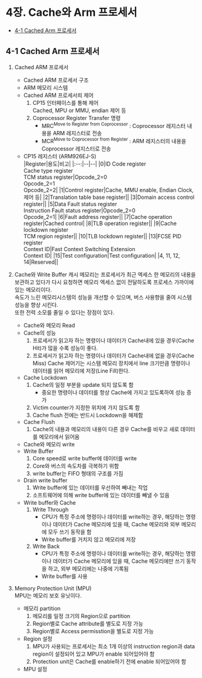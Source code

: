# 4장. **Cache와 Arm 프로세서**

  * [4-1 Cached Arm 프로세서](#4-1-cached-arm-프로세서)  
  
## 4-1 Cached Arm 프로세서 

  1. Cached ARM 프로세서  
      * Cached ARM 프로세서 구조
      <!-- 메모리 시스템 이미지 -->
      * ARM 메모리 시스템
      <!-- 메모리 시스템 이미지 -->
      * Cached ARM 프로세서릐 제어  
        1. CP15 인터페이스를 통해 제어  
          Cached, MPU or MMU, endian 제어 등  
        2. Coprocessor Register Transfer 명령  
            * MRC<sup>Move to Register from Coprocessor</sup> : 
              Coprocessor 레지스터 내용을 ARM 레지스터로 전송
            * MCR<sup>Move to Coprocessor from Register</sup> : ARM 레지스터의 내용을 Coprocessor 레지스터로 전송
      * CP15 레지스터 (ARM926EJ-S)   
        |Register|용도|비고|
        |:--:|--|--|
        |0|ID Code register<br>Cache type register<br>TCM status register|Opcode_2=0<br>Opcode_2=1<br>Opcode_2=2|
        |1|Control register|Cache, MMU enable, Endian Clock, 제어 등|
        |2|Translation table base register||
        |3|Domain access control register||
        |5|Data Fault status register<br>Instruction Fault status register|Opcode_2=0<br>Opcode_2=1|
        |6|Fault address register||
        |7|Cache operation register|Cached control|
        |8|TLB operation register||
        |9|Cache lockdown register<br>TCM region register||
        |10|TLB lockdown register||
        |13|FCSE PID register<br>Context ID|Fast Context Switching Extension<br>Context ID|
        |15|Test configuration|Test configuration|
        |4, 11, 12, 14|Reserved||

  2. Cache와 Write Buffer
    캐시 메모리는 프로세서가 최근 엑세스 한 메모리의 내용을 보관하고 있다가 다시 요청하면 메모리 엑세스 없이 전달하도록 프로세스 가까이에 있는 메모리이다.  
    속도가 느린 메모리시스템의 성능을 개선할 수 있으며, 버스 사용향을 줄여 시스템 성능을 향상 시킨다.  
    또한 전력 소모를 줄일 수 있다는 장점이 있다.
      <!-- Cache 메모리 이미지 -->
      * Cache와 메모리 Read  
      * Cache의 성능  
        1. 프로세서가 읽고자 하는 명령이나 데이터가 Cache내에 있을 경우(Cache Hit)가 많을 수록 성능이 좋다.  
        2. 프로세서가 읽고자 하는 명령이나 데이터가 Cache내에 없을 경우(Cache Miss) Cache 제어기는 시스템 메모리 장치에서 line 크기만큼 명령이나 데이터를 읽어 메모리에 저장(Line Fill)한다.
      * Cache Lockdown  
        1. Cache의 일정 부분을 update 되지 않도록 함
            * 중요한 명령이나 데이터를 항상 Cache에 가지고 있도록하여 성능 증가
        2. Victim counter가 지정한 위치에 가지 않도록 함
        3. Cache flush 전에는 반드시 Lockdown을 해제함
      * Cache Flush  
        1. Cache의 내용과 메모리의 내용이 다른 경우 Cache를 비우고 새로 데이터를 메모리에서 읽어옴
      * Cache와 메모리 write  
      <!-- Cache 메모리 이미지 -->
      * Write Buffer 
        1. Core speed로 write buffer에 데이터를 write
        2. Core와 버스의 속도차를 극복하기 위함
        3. write buffer는 FIFO 형태의 구조를 가짐
      * Drain write buffer
        1. Write buffer에 있는 데이터를 우선하여 빼내는 작업
        2. 소프트웨어에 의해 write buffer에 있는 데이터를 빼낼 수 있음
      * Write buffer와 Cache
        1. Write Through
            * CPU가 특정 주소에 명령이나 데이터를 write하는 경우, 해당하는 명령이나 데이터가 Cache 메모리에 있을 때, Cache 메모리와 외부 메모리에 모두 쓰기 동작을 함
            * Write buffer를 거치지 않고 메모리에 저장
        2. Write Back
            * CPU가 특정 주소에 명령이나 데이터를 write하는 경우, 해당하는 명령이나 데이터가 Cache 메모리에 있을 때, Cache 메모리에만 쓰기 동작을 하고, 외부 메모리에는 나중에 기록됨
            * Write buffer를 사용

  3. Memory Protection Unit (MPU)  
    MPU는 메모리 보호 유닛이다.  
      * 메모리 partition  
          1. 메모리를 일정 크기의 Region으로 partition 
          2. Region별로 Cache attribute를 별도로 지정 가능  
          3. Region별로 Access permisstion을 별도로 지정 가능  
      * Region 설정  
          1. MPU가 사용되는 프로세서는 최소 1개 이상의 instruction region과 data region이 설정되어 있고 MPU가 enable 되어있어야 함  
          2. Protection unit은 Cache를 enable하기 전에 enable 되어있어야 함
      * MPU 설정  
      <!-- MPU 이미지 -->